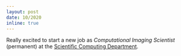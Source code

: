 ```yaml
---
layout: post
date: 10/2020
inline: true
---
```


Really excited to start a new job as _Computational Imaging Scientist_ (permanent) at the [Scientific Computing Department](https://www.scd.stfc.ac.uk/Pages/home.aspx).